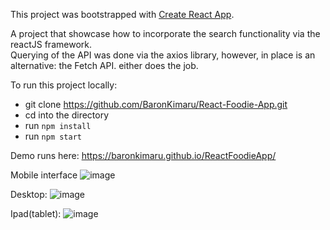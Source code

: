 This project was bootstrapped with [Create React App](https://github.com/facebook/create-react-app).

A project that showcase how to incorporate the search functionality via the reactJS framework.   
Querying of the API was done via the axios library, however, in place is an alternative: the Fetch API. either does the job.

To run this project locally:
* git clone https://github.com/BaronKimaru/React-Foodie-App.git
* cd into the directory
* run `npm install`
* run `npm start`

Demo runs here: https://baronkimaru.github.io/ReactFoodieApp/
  
    
    
Mobile interface
![image](https://user-images.githubusercontent.com/16536231/72819070-9cf37180-3c7d-11ea-96e3-c729fc92d759.png)

Desktop:
![image](https://user-images.githubusercontent.com/16536231/72790645-099f4980-3c47-11ea-8fda-2901cd347110.png)

Ipad(tablet):
![image](https://user-images.githubusercontent.com/16536231/72819131-bc8a9a00-3c7d-11ea-92a9-cbab560f92ef.png)




